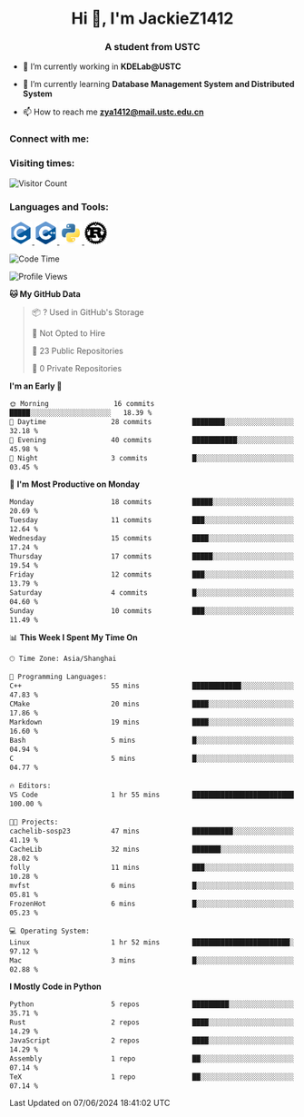 <h1 align="center">Hi 👋, I'm JackieZ1412</h1>
<h3 align="center">A student from USTC</h3>

- 🔭 I’m currently working in **KDELab@USTC**

- 🌱 I’m currently learning **Database Management System and Distributed System**

- 📫 How to reach me **zya1412@mail.ustc.edu.cn**

<h3 align="left">Connect with me:</h3>
<p align="left">
</p>

<h3 align="left">Visiting times:</h3>
<p align="left">
</p>

![Visitor Count](https://profile-counter.glitch.me/Christmas/count.svg)

<h3 align="left">Languages and Tools:</h3>
<p align="left"> <a href="https://www.cprogramming.com/" target="_blank" rel="noreferrer"> <img src="https://raw.githubusercontent.com/devicons/devicon/master/icons/c/c-original.svg" alt="c" width="40" height="40"/> </a> <a href="https://www.w3schools.com/cpp/" target="_blank" rel="noreferrer"> <img src="https://raw.githubusercontent.com/devicons/devicon/master/icons/cplusplus/cplusplus-original.svg" alt="cplusplus" width="40" height="40"/> </a> <a href="https://www.python.org" target="_blank" rel="noreferrer"> <img src="https://raw.githubusercontent.com/devicons/devicon/master/icons/python/python-original.svg" alt="python" width="40" height="40"/> </a> <a href="https://www.rust-lang.org" target="_blank" rel="noreferrer"> <img src="https://raw.githubusercontent.com/devicons/devicon/master/icons/rust/rust-plain.svg" alt="rust" width="40" height="40"/> </a> </p>



<!--START_SECTION:waka-->
![Code Time](http://img.shields.io/badge/Code%20Time-796%20hrs%2010%20mins-blue)

![Profile Views](http://img.shields.io/badge/Profile%20Views-0-blue)

**🐱 My GitHub Data** 

> 📦 ? Used in GitHub's Storage 
 > 
> 🚫 Not Opted to Hire
 > 
> 📜 23 Public Repositories 
 > 
> 🔑 0 Private Repositories 
 > 
**I'm an Early 🐤** 

```text
🌞 Morning                16 commits          █████░░░░░░░░░░░░░░░░░░░░   18.39 % 
🌆 Daytime                28 commits          ████████░░░░░░░░░░░░░░░░░   32.18 % 
🌃 Evening                40 commits          ███████████░░░░░░░░░░░░░░   45.98 % 
🌙 Night                  3 commits           █░░░░░░░░░░░░░░░░░░░░░░░░   03.45 % 
```
📅 **I'm Most Productive on Monday** 

```text
Monday                   18 commits          █████░░░░░░░░░░░░░░░░░░░░   20.69 % 
Tuesday                  11 commits          ███░░░░░░░░░░░░░░░░░░░░░░   12.64 % 
Wednesday                15 commits          ████░░░░░░░░░░░░░░░░░░░░░   17.24 % 
Thursday                 17 commits          █████░░░░░░░░░░░░░░░░░░░░   19.54 % 
Friday                   12 commits          ███░░░░░░░░░░░░░░░░░░░░░░   13.79 % 
Saturday                 4 commits           █░░░░░░░░░░░░░░░░░░░░░░░░   04.60 % 
Sunday                   10 commits          ███░░░░░░░░░░░░░░░░░░░░░░   11.49 % 
```


📊 **This Week I Spent My Time On** 

```text
🕑︎ Time Zone: Asia/Shanghai

💬 Programming Languages: 
C++                      55 mins             ████████████░░░░░░░░░░░░░   47.83 % 
CMake                    20 mins             ████░░░░░░░░░░░░░░░░░░░░░   17.86 % 
Markdown                 19 mins             ████░░░░░░░░░░░░░░░░░░░░░   16.60 % 
Bash                     5 mins              █░░░░░░░░░░░░░░░░░░░░░░░░   04.94 % 
C                        5 mins              █░░░░░░░░░░░░░░░░░░░░░░░░   04.77 % 

🔥 Editors: 
VS Code                  1 hr 55 mins        █████████████████████████   100.00 % 

🐱‍💻 Projects: 
cachelib-sosp23          47 mins             ██████████░░░░░░░░░░░░░░░   41.19 % 
CacheLib                 32 mins             ███████░░░░░░░░░░░░░░░░░░   28.02 % 
folly                    11 mins             ███░░░░░░░░░░░░░░░░░░░░░░   10.28 % 
mvfst                    6 mins              █░░░░░░░░░░░░░░░░░░░░░░░░   05.81 % 
FrozenHot                6 mins              █░░░░░░░░░░░░░░░░░░░░░░░░   05.23 % 

💻 Operating System: 
Linux                    1 hr 52 mins        ████████████████████████░   97.12 % 
Mac                      3 mins              █░░░░░░░░░░░░░░░░░░░░░░░░   02.88 % 
```

**I Mostly Code in Python** 

```text
Python                   5 repos             █████████░░░░░░░░░░░░░░░░   35.71 % 
Rust                     2 repos             ████░░░░░░░░░░░░░░░░░░░░░   14.29 % 
JavaScript               2 repos             ████░░░░░░░░░░░░░░░░░░░░░   14.29 % 
Assembly                 1 repo              ██░░░░░░░░░░░░░░░░░░░░░░░   07.14 % 
TeX                      1 repo              ██░░░░░░░░░░░░░░░░░░░░░░░   07.14 % 
```




 Last Updated on 07/06/2024 18:41:02 UTC
<!--END_SECTION:waka-->
